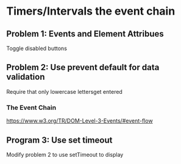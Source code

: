 # Timers/Intervals the event chain

## Problem 1: Events and Element Attribues
Toggle disabled buttons

## Problem 2: Use prevent default for data validation
Require that only lowercase lettersget entered

### The Event Chain
https://www.w3.org/TR/DOM-Level-3-Events/#event-flow

## Program 3: Use set timeout
Modify problem 2 to use setTimeout to display 

